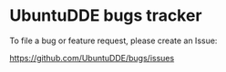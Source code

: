 # UbuntuDDE bugs tracker
To file a bug or feature request, please create an Issue:

https://github.com/UbuntuDDE/bugs/issues
